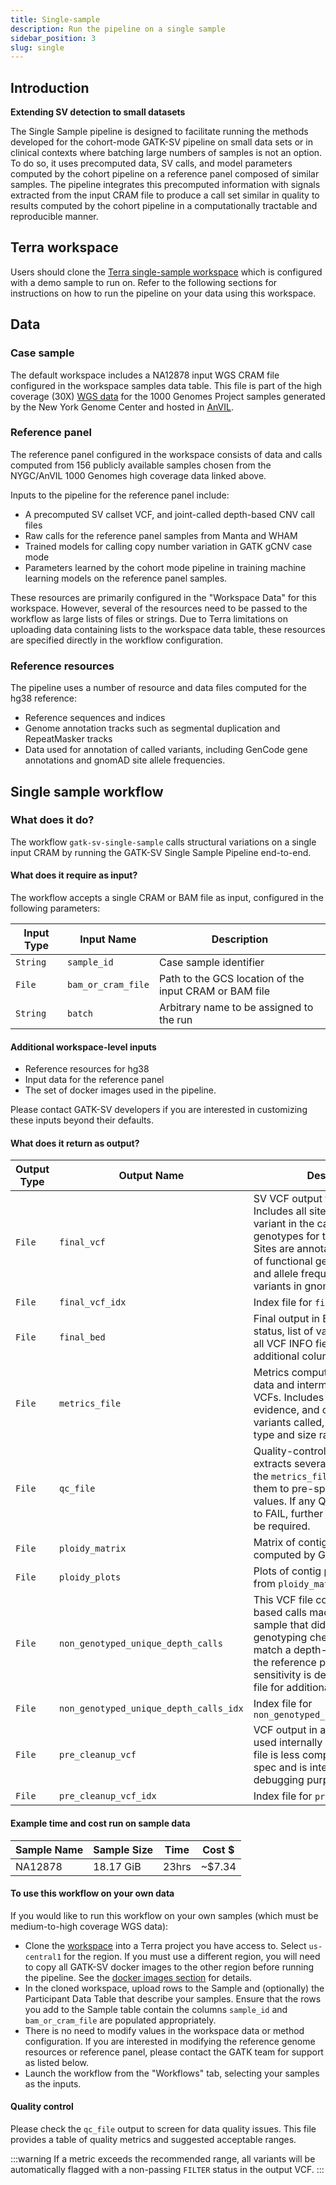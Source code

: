 ```yaml
---
title: Single-sample
description: Run the pipeline on a single sample
sidebar_position: 3
slug: single
---
```


## Introduction

**Extending SV detection to small datasets**

The Single Sample pipeline is designed to facilitate running the methods developed for the cohort-mode GATK-SV pipeline on small data sets or in
clinical contexts where batching large numbers of samples is not an option. To do so, it uses precomputed data, SV calls,
and model parameters computed by the cohort pipeline on a reference panel composed of similar samples. The pipeline integrates this
precomputed information with signals extracted from the input CRAM file to produce a call set similar in quality to results
computed by the cohort pipeline in a computationally tractable and reproducible manner.


## Terra workspace
Users should clone the [Terra single-sample workspace](https://app.terra.bio/#workspaces/help-gatk/GATK-Structural-Variants-Single-Sample)
which is configured with a demo sample to run on. 
Refer to the following sections for instructions on how to run the pipeline on your data using this workspace.

## Data

### Case sample

The default workspace includes a NA12878 input WGS CRAM file configured in the workspace samples data table. This file is part of the
high coverage (30X) [WGS data](https://www.internationalgenome.org/data-portal/data-collection/30x-grch38) for the 1000
Genomes Project samples generated by the New York Genome Center and hosted in
[AnVIL](https://app.terra.bio/#workspaces/anvil-datastorage/1000G-high-coverage-2019).

### Reference panel

The reference panel configured in the workspace consists of data and calls computed from 156 publicly available samples
chosen from the NYGC/AnVIL 1000 Genomes high coverage data linked above.

Inputs to the pipeline for the reference panel include:
- A precomputed SV callset VCF, and joint-called depth-based CNV call files
- Raw calls for the reference panel samples from Manta and WHAM
- Trained models for calling copy number variation in GATK gCNV case mode
- Parameters learned by the cohort mode pipeline in training machine learning models on the reference panel samples.

These resources are primarily configured in the "Workspace Data" for this workspace. However, several of the resources need
to be passed  to the workflow as large lists of files or strings. Due to Terra limitations on uploading data containing lists to the
workspace data table, these resources are specified directly in the workflow configuration.

### Reference resources

The pipeline uses a number of resource and data files computed for the hg38 reference:
- Reference sequences and indices
- Genome annotation tracks such as segmental duplication and RepeatMasker tracks
- Data used for annotation of called variants, including GenCode gene annotations and gnomAD site allele frequencies.

## Single sample workflow

### What does it do?

The workflow `gatk-sv-single-sample` calls structural variations on a single input CRAM by running the GATK-SV Single Sample Pipeline end-to-end.

#### What does it require as input?

The workflow accepts a single CRAM or BAM file as input, configured in the following parameters:

|Input Type|Input Name|Description|
|---------|--------|--------------|
|`String`|`sample_id`|Case sample identifier|
|`File`|`bam_or_cram_file`|Path to the GCS location of the input CRAM or BAM file|
|`String`|`batch`|Arbitrary name to be assigned to the run|

#### Additional workspace-level inputs

- Reference resources for hg38
- Input data for the reference panel
- The set of docker images used in the pipeline.

Please contact GATK-SV developers if you are interested in customizing these
inputs beyond their defaults.

#### What does it return as output?

|Output Type|Output Name|Description|
|---------|--------|--------------|
|`File`|`final_vcf`|SV VCF output for the pipeline. Includes all sites genotyped as variant in the case sample and genotypes for the reference panel. Sites are annotated with overlap of functional genome elements and allele frequencies of matching variants in gnomAD|
|`File`|`final_vcf_idx`|Index file for `final_vcf`|
|`File`|`final_bed`|Final output in BED format. Filter status, list of variant samples, and all VCF INFO fields are reported as additional columns.|
|`File`|`metrics_file`|Metrics computed from the input data and intermediate and final VCFs. Includes metrics on the SV evidence, and on the number of variants called, broken down by type and size range.|
|`File`|`qc_file`|Quality-control check file. This extracts several key metrics from the `metrics_file` and compares them to pre-specified threshold values. If any QC checks evaluate to FAIL, further diagnostics may be required.|
|`File`|`ploidy_matrix`|Matrix of contig ploidy estimates computed by GATK gCNV.|
|`File`|`ploidy_plots`|Plots of contig ploidy generated from `ploidy_matrix`|
|`File`|`non_genotyped_unique_depth_calls`|This VCF file contains any depth based calls made in the case sample that did not pass genotyping checks and do not match a depth-based call from the reference panel. If very high sensitivity is desired, examine this file for additional large CNV calls.|
|`File`|`non_genotyped_unique_depth_calls_idx`|Index file for `non_genotyped_unique_depth_calls`|
|`File`|`pre_cleanup_vcf`|VCF output in a representation used internally in the pipeline. This file is less compliant with the VCF spec and is intended for debugging purposes.|
|`File`|`pre_cleanup_vcf_idx`|Index file for `pre_cleanup_vcf`|

#### Example time and cost run on sample data

|Sample Name|Sample Size|Time|Cost $|
|-----------|-----------|----|------|
|NA12878|18.17 GiB|23hrs|~$7.34|

#### To use this workflow on your own data

If you would like to run this workflow on your own samples (which must be medium-to-high coverage WGS data):

- Clone the [workspace](https://app.terra.bio/#workspaces/help-gatk/GATK-Structural-Variants-Single-Sample) into a Terra project you have access to.
  Select `us-central1` for the region. If you must use a different region, you will need to copy all GATK-SV docker images to the other region
  before running the pipeline. See the [docker images section](/docs/gs/dockers#regions-important) for details.
- In the cloned workspace, upload rows to the Sample and (optionally) the Participant Data Table that describe your samples.
  Ensure that the rows you add to the Sample table contain the columns `sample_id` and `bam_or_cram_file` are populated appropriately.
- There is no need to modify values in the workspace data or method configuration. If you are interested in modifying the reference
  genome resources or reference panel, please contact the GATK team for support as listed below.
- Launch the workflow from the "Workflows" tab, selecting your samples as the inputs.

#### Quality control

Please check the `qc_file` output to screen for data quality issues. This file provides a table of quality metrics and 
suggested acceptable ranges. 

:::warning
If a metric exceeds the recommended range, all variants will be automatically flagged with 
a non-passing `FILTER` status in the output VCF.
:::